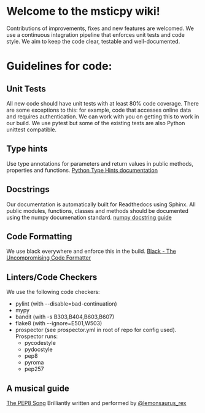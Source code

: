 # Welcome to the msticpy wiki!

Contributions of improvements, fixes and new features are welcomed.
We use a continuous integration pipeline that enforces unit tests and code style. We aim to keep
the code clear, testable and well-documented.

# Guidelines for code:

## Unit Tests
All new code should have unit tests with at least 80% code coverage. There are some exceptions to this: for example, code that accesses online data and requires authentication. We can work with you on getting this to work in our build.
We use pytest but some of the existing tests are also Python unittest compatible.

## Type hints
Use type annotations for parameters and return values in public methods, properties and functions.
[Python Type Hints documentation](https://docs.python.org/3/library/typing.html)

## Docstrings
Our documentation is automatically built for Readthedocs using Sphinx.
All public modules, functions, classes and methods should be documented using the numpy documenation standard.
[numpy docstring guide](https://numpydoc.readthedocs.io/en/latest/format.html)

## Code Formatting
We use black everywhere and enforce this in the build.
[Black - The Uncompromising Code Formatter](https://github.com/psf/black)

## Linters/Code Checkers
We use the following code checkers:
- pylint (with --disable=bad-continuation)
- mypy
- bandit (with -s B303,B404,B603,B607)
- flake8 (with --ignore=E501,W503)
- prospector (see prospector.yml in root of repo for config used). Prospector runs:
  - pycodestyle
  - pydocstyle
  - pep8
  - pyroma
  - pep257

## A musical guide
[The PEP8 Song](https://www.youtube.com/watch?v=hgI0p1zf31k)
Brilliantly written and performed by [@lemonsaurus_rex](https://twitter.com/lemonsaurus_rex)
